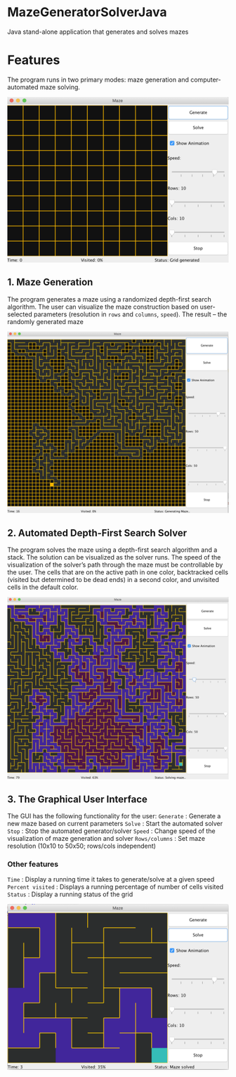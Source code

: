 # MazeGeneratorSolverJava
Java stand-alone application that generates and solves mazes

# Features
The program runs in two primary modes: maze generation and computer-automated maze solving.

![Grid](/Images/1.png)

  ## 1. Maze Generation
The program generates a maze using a randomized depth-first search algorithm. The user can visualize the maze construction based on user-selected parameters (resolution in `rows` and `columns`, `speed`). 
The result – the randomly generated maze

![Generating](/Images/3.png)

  ## 2. Automated Depth-First Search Solver
The program solves the maze using a depth-first search algorithm and a stack. The solution can be visualized as the solver runs. The speed of the visualization of the solver’s path through the maze must be controllable by the user. 
The cells that are on the active path in one color, backtracked cells (visited but determined to be dead ends) in a
second color, and unvisited cells in the default color. 

![Solving](/Images/4.png)

  ## 3. The Graphical User Interface
The GUI has the following functionality for the user:
`Generate`      : Generate a new maze based on current parameters
`Solve`         : Start the automated solver
`Stop`          : Stop the automated generator/solver
`Speed`         : Change speed of the visualization of maze generation and solver
`Rows/columns`  : Set maze resolution (10x10 to 50x50; rows/cols independent)

   ### Other features
`Time`            : Display a running time it takes to generate/solve at a given speed
`Percent visited` : Displays a running percentage of number of cells visited
`Status`          : Display a running status of the grid

![Generated & Solved](/Images/2.png)







